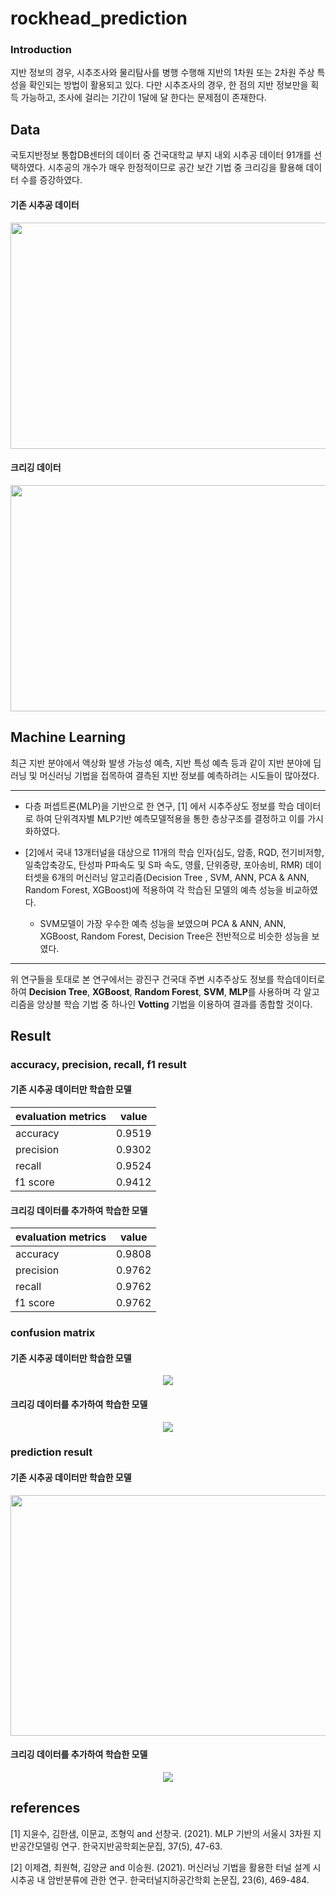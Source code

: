 # rockhead_prediction

### Introduction

지반 정보의 경우, 시추조사와 물리탐사를 병행 수행해 지반의 1차원 또는 2차원 주상 특성을 확인되는 방법이 활용되고 있다.
다만 시추조사의 경우, 한 점의 지반 정보만을 획득 가능하고, 조사에 걸리는 기간이 1달에 달 한다는 문제점이 존재한다. 

## Data

국토지반정보 통합DB센터의 데이터 중 건국대학교 부지 내외 시추공 데이터 91개를 선택하였다.
시추공의 개수가 매우 한정적이므로 공간 보간 기법 중 크리깅을 활용해 데이터 수를 증강하였다.

#### 기존 시추공 데이터
<p align="center">
    <img src="https://github.com/go0leum/rockhead_prediction/assets/111696539/e9fdff6f-2072-41ee-938a-406ce915b198" width="543" height="362">
</p>

#### 크리깅 데이터
<p align="center">
    <img src="https://github.com/go0leum/rockhead_prediction/assets/111696539/67493edf-11df-4985-830b-3c38e067a0a0" width="543" height="362">
</p>

## Machine Learning

최근 지반 분야에서 액상화 발생 가능성 예측, 지반 특성 예측 등과 같이 지반 분야에 딥러닝 및 머신러닝 기법을 접목하여 결측된 지반 정보를 예측하려는 시도들이 많아졌다. 

---

- 다층 퍼셉트론(MLP)을 기반으로 한 연구, [1] 에서 시추주상도 정보를 학습 데이터로 하여 단위격자별 MLP기반 예측모델적용을 통한 층상구조를 결정하고 이를 가시화하였다. 

- [2]에서 국내 13개터널을 대상으로 11개의 학습 인자(심도, 암종, RQD, 전기비저항, 일축압축강도, 탄성파 P파속도 및 S파 속도, 영률, 단위중량, 포아송비, RMR) 데이터셋을 6개의 머신러닝 알고리즘(Decision Tree , SVM, ANN, PCA & ANN, Random Forest, XGBoost)에 적용하여 각 학습된 모델의 예측 성능을 비교하였다. 
    - SVM모델이 가장 우수한 예측 성능을 보였으며 PCA & ANN, ANN, XGBoost, Random Forest, Decision Tree은 전반적으로 비슷한 성능을 보였다. 

---

위 연구들을 토대로 본 연구에서는 광진구 건국대 주변 시추주상도 정보를 학습데이터로 하여 **Decision Tree**, **XGBoost**, **Random Forest**, **SVM**, **MLP**를 사용하며 각 알고리즘을 앙상블 학습 기법 중 하나인 **Votting** 기법을 이용하여 결과를 종합할 것이다. 

## Result

### accuracy, precision, recall, f1 result

#### 기존 시추공 데이터만 학습한 모델
|evaluation metrics|value|
|---|---|
|accuracy|0.9519|
|precision|0.9302|
|recall|0.9524|
|f1 score|0.9412|


#### 크리깅 데이터를 추가하여 학습한 모델
|evaluation metrics|value|
|---|---|
|accuracy|0.9808|
|precision|0.9762|
|recall|0.9762|
|f1 score|0.9762|

### confusion matrix
#### 기존 시추공 데이터만 학습한 모델
<p align="center">
    <img src="https://github.com/go0leum/rockhead_prediction/assets/111696539/9eadc94b-ac49-46da-8870-95596227f05b">
</p>

#### 크리깅 데이터를 추가하여 학습한 모델
<p align="center">
    <img src="https://github.com/go0leum/rockhead_prediction/assets/111696539/d0819586-9d6b-432e-9cd9-9a0a3af4fedf">
</p>

### prediction result
#### 기존 시추공 데이터만 학습한 모델
<p align="center">
    <img src="https://github.com/go0leum/rockhead_prediction/assets/111696539/554cf3af-c524-41a9-b89f-e0d4c8ad7272" width="505" height="385">
</p>

#### 크리깅 데이터를 추가하여 학습한 모델
<p align="center">
    <img src="https://github.com/go0leum/rockhead_prediction/assets/111696539/8625c3e7-5776-4e52-bd10-902ea5ce743d">
</p>

## references
[1] 지윤수, 김한샘, 이문교, 조형익 and 선창국. (2021). MLP 기반의 서울시 3차원 지반공간모델링 연구. 한국지반공학회논문집, 37(5), 47-63.

[2] 이제겸, 최원혁, 김양균 and 이승원. (2021). 머신러닝 기법을 활용한 터널 설계 시 시추공 내 암반분류에 관한 연구. 한국터널지하공간학회 논문집, 23(6), 469-484.
